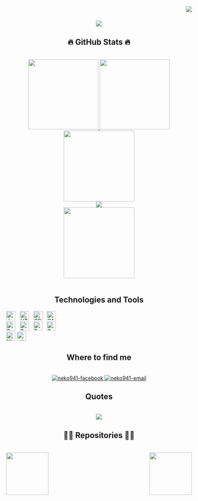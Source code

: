 <img align="right" src="https://visitor-badge.laobi.icu/badge?page_id=neko941.neko941">

<h1 align="center">
  <a href="https://git.io/typing-svg">
    <img src="https://readme-typing-svg.herokuapp.com/?lines=Hello,+There!+👋;This+is+Khoa+Nguyen....;Nice+to+meet+you!&center=true&size=30">
  </a>
</h1>

<h2 align="center">🔥 GitHub Stats 🔥</h2>
<!-- https://github.com/anuraghazra/github-readme-stats -->
<!-- https://github.com/ryo-ma/github-profile-trophy -->
<!-- https://github.com/DenverCoder1/github-readme-streak-stats -->
<!-- https://github.com/ashutosh00710/github-readme-activity-graph -->
<br>
<div align=center>
  <a href="#" title="neko941">
    <img height="190px" src="https://github-readme-stats.vercel.app/api/top-langs/?username=neko941&hide=c%23,powershell,Mathematica,Ruby,Objective-C,Objective-C%2b%2b,Cuda&title_color=61dafb&text_color=ffffff&icon_color=61dafb&bg_color=20232a&langs_count=8&layout=compact&border_color=61dafb&hide_border=true" />
  </a>
  <a href="#" title="neko941">
    <img height="190px" src="https://github-readme-stats.vercel.app/api?username=neko941&show_icons=true&theme=react&border_color=61dafb&hide_border=true" />
  </a>
    
  <br>
  <a href="#" title="neko941">
    <img height="192px" src='http://github-readme-streak-stats.herokuapp.com?user=neko941&theme=tokyonight&date_format=%5BY.%5Dn.j'>
  </a>
    
  <br>
  <a href="#" title="neko941">
    <img src="https://denvercoder1-activity-graph.herokuapp.com/graph/?username=neko941&bg_color=1F222E&color=F8D866&line=F85D7F&point=FFFFFF&hide_border=true">
  </a>
    
  <br>
  <a href="#" title="neko941">
    <img height="192px" align="center" src='https://github-profile-trophy.vercel.app/?username=neko941&theme=algolia'>
  </a>
</div>


<br>

<h2 align="center">Technologies and Tools</h2>
<!-- https://simpleicons.org/ -->
<span><img src="https://img.shields.io/badge/JavaScript-282C34?logo=javascript&logoColor=F7DF1E" alt="JavaScript logo" title="JavaScript" height="25" /></span>
&nbsp;
<span><img src="https://img.shields.io/badge/HTML5-282C34?logo=html5&logoColor=E34F26" alt="HTML5 logo" title="HTML5" height="25" /></span>
&nbsp;
<span><img src="https://img.shields.io/badge/CSS3-282C34?logo=css3&logoColor=1572B6" alt="CSS3 logo" title="CSS3" height="25" /></span>
&nbsp;
<span><img src="https://img.shields.io/badge/Sass-282C34?logo=sass&logoColor=CC6699" alt="SASS logo" title="SASS" height="25" /></span>

<br>
<span><img src="https://img.shields.io/badge/Python-282C34?logo=python&logoColor=3776AB" alt="Python logo" title="Python" height="25" /></span>
&nbsp;
<span><img src="https://img.shields.io/badge/TensorFlow-282C34?logo=tensorFlow&logoColor=FF6F00" alt="TensorFlow logo" title="TensorFlow" height="25" /></span>
&nbsp;
<span><img src="https://img.shields.io/badge/Pytorch-282C34?logo=pytorch&logoColor=EE4C2C" alt="TensorFlow logo" title="TensorFlow" height="25" /></span>
&nbsp;
<span><img src="https://img.shields.io/badge/Pandas-282C34?logo=pandas&logoColor=150458" alt="TensorFlow logo" title="TensorFlow" height="25" /></span>
&nbsp;

<br>
<span><img src="https://img.shields.io/badge/VS%20Code-282C34?logo=visual-studio-code&logoColor=007ACC" alt="Visual Studio Code logo" title="Visual Studio Code" height="25" /></span>
<span><img src="https://img.shields.io/badge/git-282C34?logo=git&logoColor=F05032" alt="git logo" title="git" height="25" /></span>
&nbsp;
<br>

<h2 align="center">Where to find me</h2>
<br>
<!-- https://icons8.com -->
<div align="center">
  <a href="https://facebook.com/neko941" target="blank">
    <img src="https://img.icons8.com/bubbles/100/000000/facebook-new.png" alt="neko941-facebook" />
  </a>
  <a href="mailto:nguyenkhoa090401@gmail.com" target="top">
    <img src="https://img.icons8.com/bubbles/100/000000/apple-mail.png" alt="neko941-email" />
  </a>
</div>


<h2 align="center">Quotes</h2>
<br>
<div align='center'>
  <img src='https://github-readme-quotes.herokuapp.com/quote?theme=merko&animation=grow_out_in&layout=default&font=Gabrielle'>
</div>

<h2 align="center">👨‍💻 Repositories 👨‍💻</h2>
<br>
<div width="100%" align="center">
  <a align="left" href="https://github.com/neko941/Distributed-System-Exercise" title="Distributed System Exercise"><img align="left" height="115" src="https://github-readme-stats.vercel.app/api/pin/?username=neko941&repo=Distributed-System-Exercise&theme=react&border_color=61dafb&border_radius=10"></a>
  <a align="right" href="https://github.com/neko941/UAS_JavaOOP_WS2122_G9" title="Calender"><img align="right" height="115" src="https://github-readme-stats.vercel.app/api/pin/?username=neko941&repo=UAS_JavaOOP_WS2122_G9&theme=react&border_color=61dafb&border_radius=10"></a>
</div>
<br><br><br><br><br><br>
